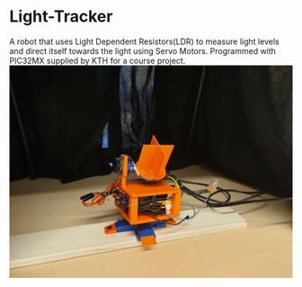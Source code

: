 # Light-Tracker
A robot that uses Light Dependent Resistors(LDR) to measure light levels and direct itself towards the light using Servo Motors. Programmed with PIC32MX supplied by KTH for a course project.
![alt text](https://github.com/Willgar/Light-Tracker/blob/master/light-tracker1.jpg)

